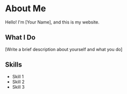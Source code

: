 # About Me

Hello! I'm [Your Name], and this is my website. 

## What I Do

[Write a brief description about yourself and what you do]

## Skills

- Skill 1
- Skill 2
- Skill 3 